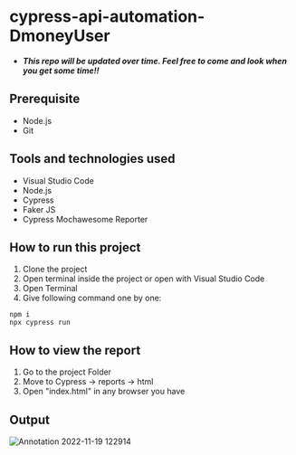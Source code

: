 # cypress-api-automation-DmoneyUser

 - ***This repo will be updated over time. Feel free to come and look when you get some time!!***

 ## Prerequisite
 - Node.js
 - Git
 
## Tools and technologies used
 - Visual Studio Code
 - Node.js
 - Cypress
 - Faker JS
 - Cypress Mochawesome Reporter
 
## How to run this project
 1. Clone the project
 2. Open terminal inside the project or open with Visual Studio Code
 3. Open Terminal
 4. Give following command one by one:
``` 
npm i
npx cypress run
``` 

## How to view the report
 1. Go to the project Folder
 2. Move to Cypress -> reports -> html
 3. Open "index.html" in any browser you have

## Output
![Annotation 2022-11-19 122914](https://user-images.githubusercontent.com/28926103/202837872-f0a75c6b-7598-435b-9d9a-5749187b67ad.png)

